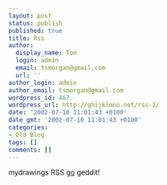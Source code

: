 ```yaml
---
layout: post
status: publish
published: true
title: Rss
author:
  display_name: Tom
  login: admin
  email: tsmorgan@gmail.com
  url: ''
author_login: admin
author_email: tsmorgan@gmail.com
wordpress_id: 467
wordpress_url: http://ghijklmno.net/rss-2/
date: '2002-07-10 11:01:43 +0100'
date_gmt: '2002-07-10 11:01:43 +0100'
categories:
- Old Blog
tags: []
comments: []
---
```

<p>mydrawings RSS <a href="/rss.xml">go</a> geddit!</p>

